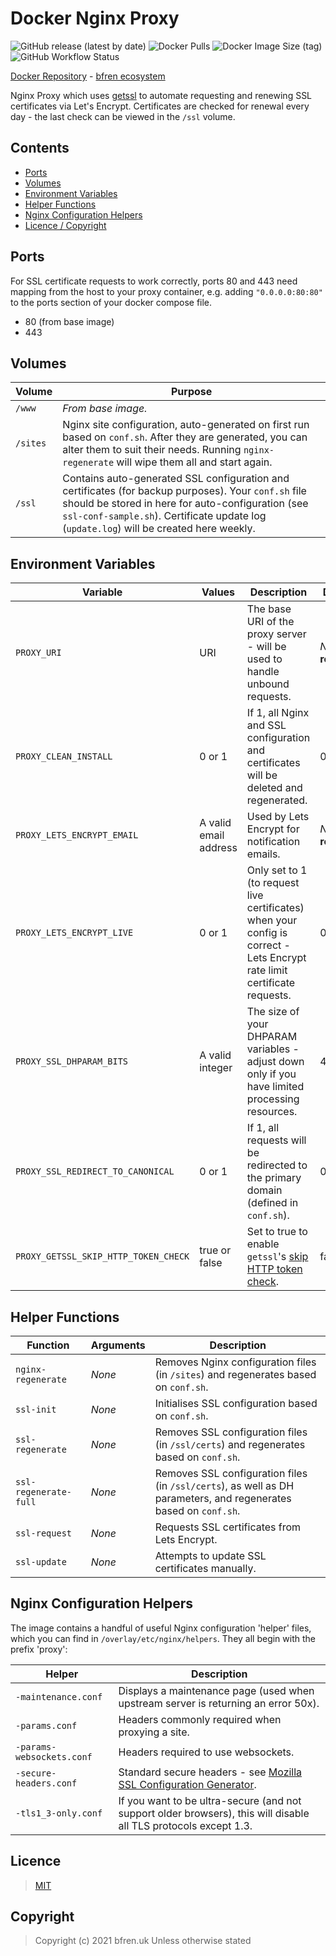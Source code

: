 # Docker Nginx Proxy

![GitHub release (latest by date)](https://img.shields.io/github/v/release/bfren/docker-nginx-proxy) ![Docker Pulls](https://img.shields.io/docker/pulls/bcgdesign/nginx-proxy?label=pulls) ![Docker Image Size (tag)](https://img.shields.io/docker/image-size/bcgdesign/nginx-proxy/latest?label=size)<br/>
![GitHub Workflow Status](https://img.shields.io/github/workflow/status/bfren/docker-nginx-proxy/dev?label=build)

[Docker Repository](https://hub.docker.com/r/bcgdesign/nginx-proxy) - [bfren ecosystem](https://github.com/bfren/docker)

Nginx Proxy which uses [getssl](https://github.com/srvrco/getssl) to automate requesting and renewing SSL certificates via Let's Encrypt.  Certificates are checked for renewal every day - the last check can be viewed in the `/ssl` volume.

## Contents

* [Ports](#ports)
* [Volumes](#volumes)
* [Environment Variables](#environment-variables)
* [Helper Functions](#helper-functions)
* [Nginx Configuration Helpers](#nginx-configuration-helpers)
* [Licence / Copyright](#licence)

## Ports

For SSL certificate requests to work correctly, ports 80 and 443 need mapping from the host to your proxy container, e.g. adding `"0.0.0.0:80:80"` to the ports section of your docker compose file.

* 80 (from base image)
* 443

## Volumes

| Volume   | Purpose                                                                                                                                                                                                                                                |
| -------- | ------------------------------------------------------------------------------------------------------------------------------------------------------------------------------------------------------------------------------------------------------ |
| `/www`   | *From base image.*                                                                                                                                                                                                                                     |
| `/sites` | Nginx site configuration, auto-generated on first run based on `conf.sh`.  After they are generated, you can alter them to suit their needs.  Running `nginx-regenerate` will wipe them all and start again.                                           |
| `/ssl`   | Contains auto-generated SSL configuration and certificates (for backup purposes).  Your `conf.sh` file should be stored in here for auto-configuration (see `ssl-conf-sample.sh`).  Certificate update log (`update.log`) will be created here weekly. |

## Environment Variables

| Variable                             | Values                | Description                                                                                                                                  | Default               |
| ------------------------------------ | --------------------- | -------------------------------------------------------------------------------------------------------------------------------------------- | --------------------- |
| `PROXY_URI`                          | URI                   | The base URI of the proxy server - will be used to handle unbound requests.                                                                  | *None* - **required** |
| `PROXY_CLEAN_INSTALL`                | 0 or 1                | If 1, all Nginx and SSL configuration and certificates will be deleted and regenerated.                                                      | 0                     |
| `PROXY_LETS_ENCRYPT_EMAIL`           | A valid email address | Used by Lets Encrypt for notification emails.                                                                                                | *None* - **required** |
| `PROXY_LETS_ENCRYPT_LIVE`            | 0 or 1                | Only set to 1 (to request live certificates) when your config is correct - Lets Encrypt rate limit certificate requests.                     | 0                     |
| `PROXY_SSL_DHPARAM_BITS`             | A valid integer       | The size of your DHPARAM variables - adjust down only if you have limited processing resources.                                              | 4096                  |
| `PROXY_SSL_REDIRECT_TO_CANONICAL`    | 0 or 1                | If 1, all requests will be redirected to the primary domain (defined in `conf.sh`).                                                          | 0                     |
| `PROXY_GETSSL_SKIP_HTTP_TOKEN_CHECK` | true or false         | Set to true to enable `getssl`'s [skip HTTP token check](https://github.com/srvrco/getssl/wiki/Config-variables#skip_http_token_checkfalse). | false                 |

## Helper Functions

| Function              | Arguments | Description                                                                                                      |
| --------------------- | --------- | ---------------------------------------------------------------------------------------------------------------- |
| `nginx-regenerate`    | *None*    | Removes Nginx configuration files (in `/sites`) and regenerates based on `conf.sh`.                              |
| `ssl-init`            | *None*    | Initialises SSL configuration based on `conf.sh`.                                                                |
| `ssl-regenerate`      | *None*    | Removes SSL configuration files (in `/ssl/certs`) and regenerates based on `conf.sh`.                            |
| `ssl-regenerate-full` | *None*    | Removes SSL configuration files (in `/ssl/certs`), as well as DH parameters, and regenerates based on `conf.sh`. |
| `ssl-request`         | *None*    | Requests SSL certificates from Lets Encrypt.                                                                     |
| `ssl-update`          | *None*    | Attempts to update SSL certificates manually.                                                                    |

## Nginx Configuration Helpers

The image contains a handful of useful Nginx configuration 'helper' files, which you can find in `/overlay/etc/nginx/helpers`.  They all begin with the prefix 'proxy':

| Helper                    | Description                                                                                                      |
| ------------------------- | ---------------------------------------------------------------------------------------------------------------- |
| `-maintenance.conf`       | Displays a maintenance page (used when upstream server is returning an error 50x).                               |
| `-params.conf`            | Headers commonly required when proxying a site.                                                                  |
| `-params-websockets.conf` | Headers required to use websockets.                                                                              |
| `-secure-headers.conf`    | Standard secure headers - see [Mozilla SSL Configuration Generator](https://ssl-config.mozilla.org/).            |
| `-tls1_3-only.conf`       | If you want to be ultra-secure (and not support older browsers), this will disable all TLS protocols except 1.3. |

## Licence

> [MIT](https://mit.bfren.uk/2020)

## Copyright

> Copyright (c) 2021 bfren.uk
> Unless otherwise stated
